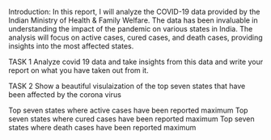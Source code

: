 Introduction:
In this report, I will analyze the COVID-19 data provided by the Indian Ministry of Health & Family Welfare. The data has been invaluable in understanding the impact of the pandemic on various states in India. The analysis will focus on active cases, cured cases, and death cases, providing insights into the most affected states.

TASK 1
Analyze covid 19 data and take insights from this data and write your report on what you have taken out from it.

TASK 2
Show a beautiful visulaization of the top seven states that have been affected by the corona virus

Top seven states where active cases have been reported maximum
Top seven states where cured cases have been reported maximum
Top seven states where death cases have been reported maximum
